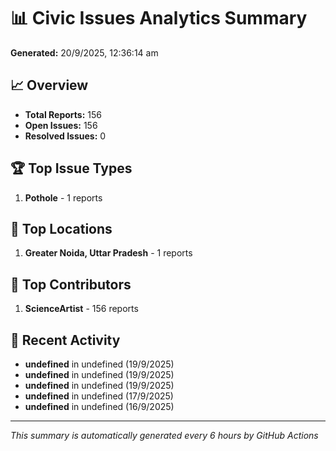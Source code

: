 # 📊 Civic Issues Analytics Summary

**Generated:** 20/9/2025, 12:36:14 am

## 📈 Overview
- **Total Reports:** 156
- **Open Issues:** 156
- **Resolved Issues:** 0

## 🏆 Top Issue Types
1. **Pothole** - 1 reports

## 📍 Top Locations
1. **Greater Noida, Uttar Pradesh** - 1 reports

## 👥 Top Contributors
1. **ScienceArtist** - 156 reports

## 📅 Recent Activity
- **undefined** in undefined (19/9/2025)
- **undefined** in undefined (19/9/2025)
- **undefined** in undefined (19/9/2025)
- **undefined** in undefined (17/9/2025)
- **undefined** in undefined (16/9/2025)

---
*This summary is automatically generated every 6 hours by GitHub Actions*
